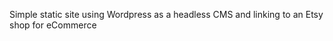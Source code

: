 <p>Simple static site using Wordpress as a headless CMS and linking to an Etsy shop for eCommerce</p>